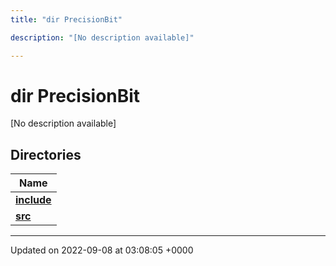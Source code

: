 ```yaml
---
title: "dir PrecisionBit"

description: "[No description available]"

---
```


# dir PrecisionBit

[No description available]

## Directories

| Name           |
| -------------- |
| **[include](/documentation/code/files/dir_d8b09fa56070d4e0c04b69cf08fe5b88/#dir-include)**  |
| **[src](/documentation/code/files/dir_5fdf15011a61f9efccacc93cad5f337e/#dir-src)**  |






-------------------------------

Updated on 2022-09-08 at 03:08:05 +0000
